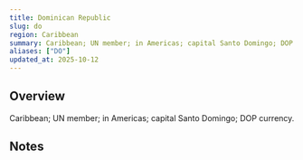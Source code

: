 ```yaml
---
title: Dominican Republic
slug: do
region: Caribbean
summary: Caribbean; UN member; in Americas; capital Santo Domingo; DOP currency.
aliases: ["DO"]
updated_at: 2025-10-12
---
```


## Overview

Caribbean; UN member; in Americas; capital Santo Domingo; DOP currency.

## Notes

<!-- Add your first note below -->
